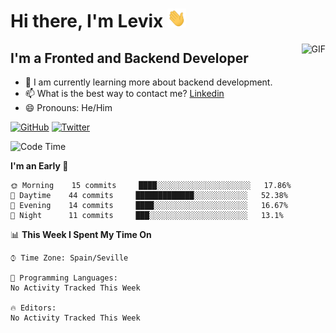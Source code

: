 # Hi there, I'm Levix <img width="30px" height="30" src="https://github.com/SatYu26/SatYu26/raw/master/Assets/Hi.gif" />

<img align="right" alt="GIF" height="160px" src="https://octodex.github.com/images/daftpunktocat-guy.gif" />

## I'm a Fronted and Backend Developer

- 🌱 I am currently learning more about backend development.
- 📫 What is the best way to contact me? [Linkedin](https://www.linkedin.com/in/josemanuelpayangordillo/)
- 😄 Pronouns: He/Him

[![GitHub](https://img.shields.io/badge/Github-100000?style=for-the-badge&logo=github&logoColor=white)](https://github.com/L3V1XX)
[![Twitter](https://img.shields.io/badge/Twitter-1DA1F2?style=for-the-badge&logo=twitter&logoColor=white)](https://twitter.com/LeviDarkGame)

<!--START_SECTION:waka-->
![Code Time](http://img.shields.io/badge/Code%20Time-17%20hrs%2026%20mins-blue)

**I'm an Early 🐤** 

```text
🌞 Morning    15 commits     ████░░░░░░░░░░░░░░░░░░░░░   17.86% 
🌆 Daytime    44 commits     █████████████░░░░░░░░░░░░   52.38% 
🌃 Evening    14 commits     ████░░░░░░░░░░░░░░░░░░░░░   16.67% 
🌙 Night      11 commits     ███░░░░░░░░░░░░░░░░░░░░░░   13.1%

```

📊 **This Week I Spent My Time On** 

```text
⌚︎ Time Zone: Spain/Seville

💬 Programming Languages: 
No Activity Tracked This Week

🔥 Editors: 
No Activity Tracked This Week

```
